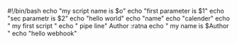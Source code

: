 #!/bin/bash
 echo "my script name is $o"
 echo "first parameter is $1"
echo "sec parametr is $2"
echo "hello world"
echo "name"
echo "calender"
echo " my first script "
echo " pipe line"
Author :ratna
echo " my name is $Author "
echo "hello webhook"


